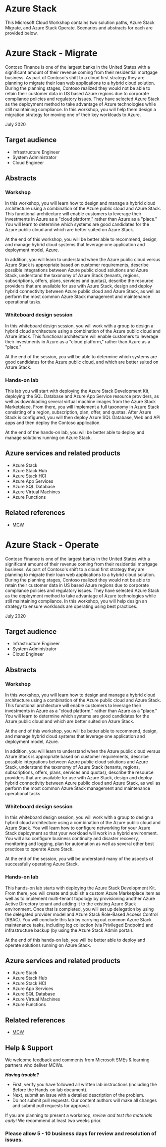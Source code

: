 # Azure Stack

This Microsoft Cloud Workshop contains two solution paths, Azure Stack Migrate, and Azure Stack Operate. Scenarios and abstracts for each are provided below.

# Azure Stack - Migrate

Contoso Finance is one of the largest banks in the United States with a significant amount of their revenue coming from their residential mortgage business. As part of Contoso's shift to a cloud first strategy they are planning to migrate their loan web applications to a hybrid cloud solution. During the planning stages, Contoso realized they would not be able to retain their customer data in US based Azure regions due to corporate compliance policies and regulatory issues. They have selected Azure Stack as the deployment method to take advantage of Azure technologies while still maintaining compliance. In this workshop, you will help them design a migration strategy for moving one of their key workloads to Azure.

July 2020

## Target audience

- Infrastructure Engineer
- System Administrator
- Cloud Engineer

## Abstracts

### Workshop

In this workshop, you will learn how to design and manage a hybrid cloud architecture using a combination of the Azure public cloud and Azure Stack. This functional architecture will enable customers to leverage their investments in Azure as a "cloud platform," rather than Azure as a "place." You will learn to determine which systems are good candidates for the Azure public cloud and which are better suited on Azure Stack.

At the end of this workshop, you will be better able to recommend, design, and manage hybrid cloud systems that leverage one application and deployment model, Azure.

In addition, you will learn to understand when the Azure public cloud versus Azure Stack is appropriate based on customer requirements, describe possible integrations between Azure public cloud solutions and Azure Stack, understand the taxonomy of Azure Stack (tenants, regions, subscriptions, offers, plans, services and quotas), describe the resource providers that are available for use with Azure Stack, design and deploy hybrid connectivity between Azure public cloud and Azure Stack, as well as perform the most common Azure Stack management and maintenance operational tasks.

### Whiteboard design session

In this whiteboard design session, you will work with a group to design a hybrid cloud architecture using a combination of the Azure public cloud and Azure Stack. This functional architecture will enable customers to leverage their investments in Azure as a "cloud platform," rather than Azure as a "place."

At the end of the session, you will be able to determine which systems are good candidates for the Azure public cloud, and which are better suited on Azure Stack.

### Hands-on lab

This lab you will start with deploying the Azure Stack Development Kit, deploying the SQL Database and Azure App Service resource providers, as well as downloading several virtual machine images from the Azure Stack Marketplace. From there, you will implement a full taxonomy in Azure Stack consisting of a region, subscription, plan, offer, and quotas. After Azure Stack is configured, you will then deploy Azure SQL Database, Web and API apps and then deploy the Contoso application.

At the end of the hands-on lab, you will be better able to deploy and manage solutions running on Azure Stack.

## Azure services and related products
- Azure Stack
- Azure Stack Hub
- Azure Stack HCI
- Azure App Services
- Azure SQL Database
- Azure Virtual Machines
- Azure Functions

## Related references
- [MCW](https://microsoftcloudworkshop.com)

# Azure Stack - Operate

Contoso Finance is one of the largest banks in the United States with a significant amount of their revenue coming from their residential mortgage business. As part of Contoso's shift to a cloud first strategy they are planning to migrate their loan web applications to a hybrid cloud solution. During the planning stages, Contoso realized they would not be able to retain their customer data in US based Azure regions due to corporate compliance policies and regulatory issues. They have selected Azure Stack as the deployment method to take advantage of Azure technologies while still maintaining compliance. In this workshop, you will help design an  strategy to ensure workloads are operating using best practices.

July 2020

## Target audience

- Infrastructure Engineer
- System Administrator
- Cloud Engineer

## Abstracts

### Workshop

In this workshop, you will learn how to design and manage a hybrid cloud architecture using a combination of the Azure public cloud and Azure Stack. This functional architecture will enable customers to leverage their investments in Azure as a "cloud platform," rather than Azure as a "place." You will learn to determine which systems are good candidates for the Azure public cloud and which are better suited on Azure Stack.

At the end of this workshop, you will be better able to recommend, design, and manage hybrid cloud systems that leverage one application and deployment model, Azure.

In addition, you will learn to understand when the Azure public cloud versus Azure Stack is appropriate based on customer requirements, describe possible integrations between Azure public cloud solutions and Azure Stack, understand the taxonomy of Azure Stack (tenants, regions, subscriptions, offers, plans, services and quotas), describe the resource providers that are available for use with Azure Stack, design and deploy hybrid connectivity between Azure public cloud and Azure Stack, as well as perform the most common Azure Stack management and maintenance operational tasks.

### Whiteboard design session

In this whiteboard design session, you will work with a group to design a hybrid cloud architecture using a combination of the Azure public cloud and Azure Stack. You will learn how to configure networking for your Azure Stack deployment so that your workload will work in a hybrid environment. You will also configure business continuity and disaster recovery, monitoring and logging, plan for automation as well as several other best practices to operate Azure Stack. 

At the end of the session, you will be understand many of the aspects of successfully operating Azure Stack.

### Hands-on lab

This hands-on lab starts with deploying the Azure Stack Development Kit. From there, you will create and publish a custom Azure Marketplace item as well as to implement multi-tenant topology by provisioning another Azure Active Directory tenant and adding it to the existing Azure Stack environment. Once that is completed, you will set up delegation by using the delegated provider model and Azure Stack Role-Based Access Control (RBAC). You will conclude this lab by carrying out common Azure Stack maintenance tasks, including log collection (via Privileged Endpoint) and infrastructure backup (by using the Azure Stack Admin portal).

At the end of this hands-on lab, you will be better able to deploy and operate solutions running on Azure Stack.

## Azure services and related products
- Azure Stack
- Azure Stack Hub
- Azure Stack HCI
- Azure App Services
- Azure SQL Database
- Azure Virtual Machines
- Azure Functions

## Related references
- [MCW](https://microsoftcloudworkshop.com)

## Help & Support

We welcome feedback and comments from Microsoft SMEs & learning partners who deliver MCWs.  

***Having trouble?***
- First, verify you have followed all written lab instructions (including the Before the Hands-on lab document).
- Next, submit an issue with a detailed description of the problem.
- Do not submit pull requests. Our content authors will make all changes and submit pull requests for approval.    

If you are planning to present a workshop, *review and test the materials early*! We recommend at least two weeks prior.


### Please allow 5 - 10 business days for review and resolution of issues.
